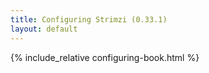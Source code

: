 ```yaml
---
title: Configuring Strimzi (0.33.1)
layout: default
---
```


{% include_relative configuring-book.html %}
